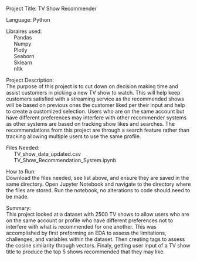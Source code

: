 Project Title: TV Show Recommender

Language: Python

Libraires used:<br>
	&ensp;&ensp;&ensp;Pandas<br>
	&ensp;&ensp;&ensp;Numpy<br>
	&ensp;&ensp;&ensp;Plotly<br>
	&ensp;&ensp;&ensp;Seaborn<br>
	&ensp;&ensp;&ensp;Sklearn<br>
  &ensp;&ensp;&ensp;nltk<br>

Project Description:<br>
The purpose of this project is to cut down on decision making time and assist customers in picking a new TV show to watch. This will help keep customers satisfied with a streaming service as the recommended shows will be based on previous ones the customer liked per their input and help to create a customized selection. Users who are on the same account but have different preferences may interfere with other recommender systems as other systems are based on tracking show likes and searches. The recommendations from this project are through a search feature rather than tracking allowing multiple users to use the same profile.

Files Needed:<br>
	&ensp;&ensp;&ensp;TV_show_data_updated.csv<br>
	&ensp;&ensp;&ensp;TV_Show_Recommendation_System.ipynb

How to Run: <br>
Download the files needed, see list above, and ensure they are saved in the same directory. Open Jupyter Notebook and navigate to the directory where the files are stored. Run the notebook, no alterations to code should need to be made. 

Summary: <br>
This project looked at a dataset with 2500 TV shows to allow users who are on the same account or profile who have different preferences not to interfere with what is recommended for one another. This was accomplished by first preforming an EDA to assess the limitations, challenges, and variables within the dataset. Then creating tags to assess the cosine similarity through vectors. Finaly, getting user input of a TV show title to produce the top 5 shows recommended that they may like.
